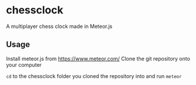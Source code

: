 chessclock
==========

A multiplayer chess clock made in Meteor.js


## Usage

Install meteor.js from https://www.meteor.com/
Clone the git repository onto your computer

`cd` to the chessclock folder you cloned the repository into and run `meteor`
